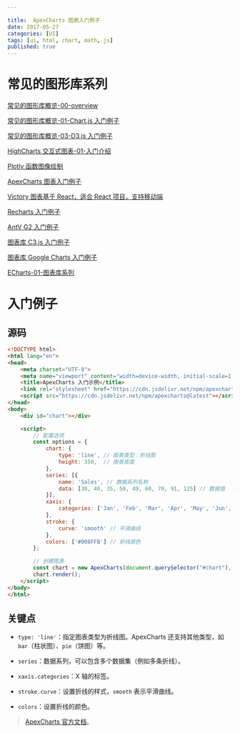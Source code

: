 ```yaml
---

title:  ApexCharts 图表入门例子
date: 2017-05-27
categories: [UI]
tags: [ui, html, chart, math, js]
published: true
---
```


# 常见的图形库系列

[常见的图形库概览-00-overview](https://houbb.github.io/2017/05/27/charts-01-overview)

[常见的图形库概览-01-Chart.js 入门例子](https://houbb.github.io/2017/05/27/charts-02-charts-js-01-intro)

[常见的图形库概览-03-D3.js 入门例子](https://houbb.github.io/2017/05/27/charts-03-d3-js-01-intro)

[HighCharts 交互式图表-01-入门介绍](https://houbb.github.io/2017/05/27/charts-04-highchart-01-intro)

[Plotly 函数图像绘制](https://houbb.github.io/2017/05/27/charts-05-plot-01-intro)

[ApexCharts 图表入门例子](https://houbb.github.io/2017/05/27/charts-06-ApexCharts-01-intro)

[Victory 图表基于 React，适合 React 项目，支持移动端](https://houbb.github.io/2017/05/27/charts-07-victory-01-intro)

[Recharts 入门例子](https://houbb.github.io/2017/05/27/charts-08-recharts-01-intro)

[AntV G2 入门例子](https://houbb.github.io/2017/05/27/charts-09-antv-G2-01-intro)

[图表库 C3.js  入门例子](https://houbb.github.io/2017/05/27/charts-10-c3-js-01-intro)

[图表库 Google Charts  入门例子](https://houbb.github.io/2017/05/27/charts-11-google-charts-01-intro)

[ECharts-01-图表库系列](https://houbb.github.io/2017/05/27/echart-01-intro)

# 入门例子

## 源码

```html
<!DOCTYPE html>
<html lang="en">
<head>
    <meta charset="UTF-8">
    <meta name="viewport" content="width=device-width, initial-scale=1.0">
    <title>ApexCharts 入门示例</title>
    <link rel="stylesheet" href="https://cdn.jsdelivr.net/npm/apexcharts@latest/dist/apexcharts.css">
    <script src="https://cdn.jsdelivr.net/npm/apexcharts@latest"></script>
</head>
<body>
    <div id="chart"></div>

    <script>
        // 配置选项
        const options = {
            chart: {
                type: 'line', // 图表类型：折线图
                height: 350,  // 图表高度
            },
            series: [{
                name: 'Sales', // 数据系列名称
                data: [30, 40, 35, 50, 49, 60, 70, 91, 125] // 数据值
            }],
            xaxis: {
                categories: ['Jan', 'Feb', 'Mar', 'Apr', 'May', 'Jun', 'Jul', 'Aug', 'Sep'] // X 轴标签
            },
            stroke: {
                curve: 'smooth' // 平滑曲线
            },
            colors: ['#008FFB'] // 折线颜色
        };

        // 创建图表
        const chart = new ApexCharts(document.querySelector("#chart"), options);
        chart.render();
    </script>
</body>
</html>
```

## 关键点

- `type: 'line'`：指定图表类型为折线图。ApexCharts 还支持其他类型，如 `bar`（柱状图）、`pie`（饼图）等。

- `series`：数据系列，可以包含多个数据集（例如多条折线）。

- `xaxis.categories`：X 轴的标签。

- `stroke.curve`：设置折线的样式，`smooth` 表示平滑曲线。

- `colors`：设置折线的颜色。

>  [ApexCharts 官方文档](https://apexcharts.com/docs/)。





